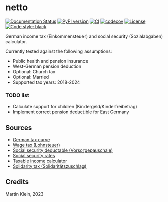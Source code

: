 # netto

[![Documentation Status](https://readthedocs.org/projects/netto/badge/?version=latest)](https://netto.readthedocs.io/en/latest/?badge=latest)
[![PyPI version](https://img.shields.io/pypi/v/netto.svg)](https://pypi.python.org/pypi/netto)
[![CI](https://github.com/0-k/netto/actions/workflows/workflow.yml/badge.svg)](https://github.com/0-k/netto/actions/workflows/workflow.yml)
[![codecov](https://codecov.io/gh/0-k/netto/branch/master/graph/badge.svg)](https://codecov.io/gh/0-k/netto)
[![License](https://img.shields.io/pypi/l/netto.svg)](LICENSE)
[![Code style: black](https://img.shields.io/badge/code%20style-black-000000.svg)](https://github.com/psf/black)

German income tax (Einkommensteuer) and social security (Sozialabgaben) calculator.

Currently tested against the following assumptions:
* Public health and pension insurance
* West-German pension deduction
* Optional: Church tax
* Optional: Married 
* Supported tax years: 2018-2024

### TODO list

* Calculate support for children (Kindergeld/Kinderfreibetrag)
* Implement correct pension deductible for East Germany

## Sources

* [German tax curve](https://www.bmf-steuerrechner.de/Tarifhistorie_Steuerrechner.pdf?__blob=publicationFile&v=1)
* [Wage tax (Lohnsteuer)](https://www.bmf-steuerrechner.de/bl/bl2022/eingabeformbl2022.xhtml)
* [Social security deductable (Vorsorgepauschale)](https://www.lohn-info.de/vorsorgepauschale.html)
* [Social security rates](https://www.lohn-info.de/sozialversicherungsbeitraege2022.html)
* [Taxable income calculator](https://udo-brechtel.de/mathe/est_gsv/reverse_zve_brutto.htm)
* [Solidarity tax (Solidaritätszuschlag)](https://www.lohn-info.de/solizuschlag.html)

## Credits

Martin Klein, 2023
